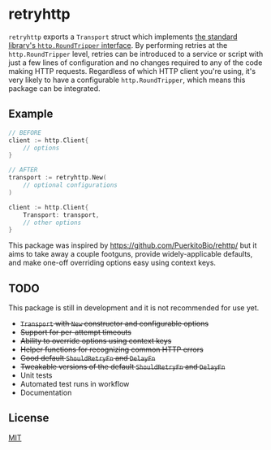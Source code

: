 # retryhttp

`retryhttp` exports a `Transport` struct which implements [the standard library's `http.RoundTripper` interface](https://pkg.go.dev/net/http#RoundTripper). By performing retries at the `http.RoundTripper` level, retries can be introduced to a service or script with just a few lines of configuration and no changes required to any of the code making HTTP requests. Regardless of which HTTP client you're using, it's very likely to have a configurable `http.RoundTripper`, which means this package can be integrated.

## Example

```go
// BEFORE
client := http.Client{
    // options
}

// AFTER
transport := retryhttp.New(
    // optional configurations
)

client := http.Client{
    Transport: transport,
    // other options
}
```

This package was inspired by https://github.com/PuerkitoBio/rehttp/ but it aims to take away a couple footguns, provide widely-applicable defaults, and make one-off overriding options easy using context keys.

## TODO

This package is still in development and it is not recommended for use yet.

- ~~`Transport` with `New` constructor and configurable options~~
- ~~Support for per-attempt timeouts~~
- ~~Ability to override options using context keys~~
- ~~Helper functions for recognizing common HTTP errors~~
- ~~Good default `ShouldRetryFn` and `DelayFn`~~
- ~~Tweakable versions of the default `ShouldRetryFn` and `DelayFn`~~
- Unit tests
- Automated test runs in workflow
- Documentation

## License

[MIT](https://github.com/justinrixx/retryhttp/blob/main/LICENSE)
